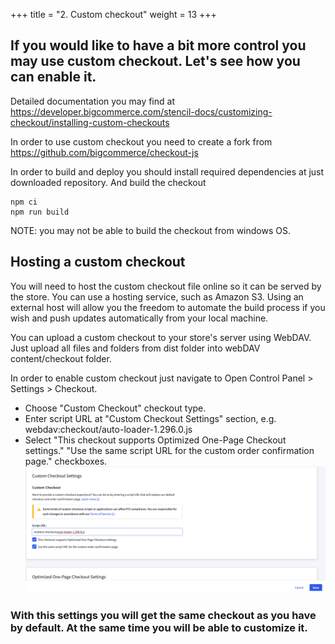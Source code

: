 +++
title = "2. Custom checkout"
weight = 13
+++

## If you would like to have a bit more control you may use custom checkout. Let's see how you can enable it.

Detailed documentation you may find at https://developer.bigcommerce.com/stencil-docs/customizing-checkout/installing-custom-checkouts

In order to use custom checkout you need to create a fork from https://github.com/bigcommerce/checkout-js

In order to build and deploy you should install required dependencies at just downloaded repository. And build the checkout

```
npm ci
npm run build
```

NOTE: you may not be able to build the checkout from windows OS.

## Hosting a custom checkout
You will need to host the custom checkout file online so it can be served by the store. You can use a hosting service, such as Amazon S3. Using an external host will allow you the freedom to automate the build process if you wish and push updates automatically from your local machine.

You can upload a custom checkout to your store's server using WebDAV. Just upload all files and folders from dist folder into webDAV content/checkout folder.

In order to enable custom checkout just navigate to Open Control Panel > Settings > Checkout.
   - Choose "Custom Checkout" checkout type.
   - Enter script URL at "Custom Checkout Settings" section, e.g. webdav:checkout/auto-loader-1.296.0.js
   - Select "This checkout supports Optimized One-Page Checkout settings." "Use the same script URL for the custom order confirmation page." checkboxes.
     ![](../../static/images/checkout/2.png)

### With this settings you will get the same checkout as you have by default. At the same time you will be able to customize it.
